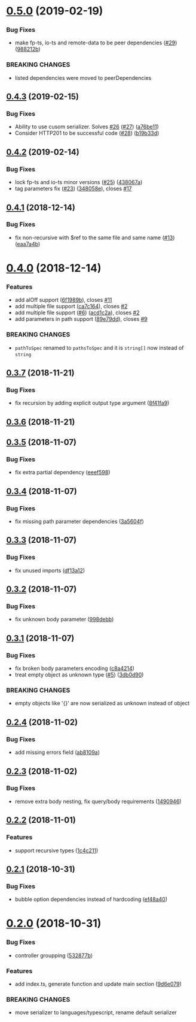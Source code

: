 <a name="0.5.0"></a>
# [0.5.0](https://github.com/devex-web-frontend/swagger-codegen-ts/compare/v0.4.3...v0.5.0) (2019-02-19)


### Bug Fixes

* make fp-ts, io-ts and remote-data to be peer dependencies ([#29](https://github.com/devex-web-frontend/swagger-codegen-ts/issues/29)) ([988212b](https://github.com/devex-web-frontend/swagger-codegen-ts/commit/988212b))


### BREAKING CHANGES

* listed dependencies were moved to peerDependencies



<a name="0.4.3"></a>
## [0.4.3](https://github.com/devex-web-frontend/swagger-codegen-ts/compare/v0.4.2...v0.4.3) (2019-02-15)


### Bug Fixes

* Ability to use cusom serializer. Solves [#26](https://github.com/devex-web-frontend/swagger-codegen-ts/issues/26) ([#27](https://github.com/devex-web-frontend/swagger-codegen-ts/issues/27)) ([a76be11](https://github.com/devex-web-frontend/swagger-codegen-ts/commit/a76be11))
* Consider HTTP201 to be successful code ([#28](https://github.com/devex-web-frontend/swagger-codegen-ts/issues/28)) ([b19b33d](https://github.com/devex-web-frontend/swagger-codegen-ts/commit/b19b33d))



<a name="0.4.2"></a>
## [0.4.2](https://github.com/devex-web-frontend/swagger-codegen-ts/compare/v0.4.1...v0.4.2) (2019-02-14)


### Bug Fixes

* lock fp-ts and io-ts minor versions ([#25](https://github.com/devex-web-frontend/swagger-codegen-ts/issues/25)) ([438067a](https://github.com/devex-web-frontend/swagger-codegen-ts/commit/438067a))
* tag parameters fix ([#23](https://github.com/devex-web-frontend/swagger-codegen-ts/issues/23)) ([348058e](https://github.com/devex-web-frontend/swagger-codegen-ts/commit/348058e)), closes [#17](https://github.com/devex-web-frontend/swagger-codegen-ts/issues/17)



<a name="0.4.1"></a>
## [0.4.1](https://github.com/devex-web-frontend/swagger-codegen-ts/compare/v0.4.0...v0.4.1) (2018-12-14)


### Bug Fixes

* fix non-recursive with $ref to the same file and same name ([#13](https://github.com/devex-web-frontend/swagger-codegen-ts/issues/13)) ([eaa7a4b](https://github.com/devex-web-frontend/swagger-codegen-ts/commit/eaa7a4b))



<a name="0.4.0"></a>
# [0.4.0](https://github.com/devex-web-frontend/swagger-codegen-ts/compare/v0.3.7...v0.4.0) (2018-12-14)


### Features

* add alOff support ([6f1989b](https://github.com/devex-web-frontend/swagger-codegen-ts/commit/6f1989b)), closes [#11](https://github.com/devex-web-frontend/swagger-codegen-ts/issues/11)
* add multiple file support ([ca7c164](https://github.com/devex-web-frontend/swagger-codegen-ts/commit/ca7c164)), closes [#2](https://github.com/devex-web-frontend/swagger-codegen-ts/issues/2)
* add multiple file support ([#6](https://github.com/devex-web-frontend/swagger-codegen-ts/issues/6)) ([acd1c2a](https://github.com/devex-web-frontend/swagger-codegen-ts/commit/acd1c2a)), closes [#2](https://github.com/devex-web-frontend/swagger-codegen-ts/issues/2)
* add parameters in path support ([89e79dd](https://github.com/devex-web-frontend/swagger-codegen-ts/commit/89e79dd)), closes [#9](https://github.com/devex-web-frontend/swagger-codegen-ts/issues/9)


### BREAKING CHANGES

* `pathToSpec` renamed to `pathsToSpec` and it is `string[]` now instead of `string`



<a name="0.3.7"></a>
## [0.3.7](https://github.com/devex-web-frontend/swagger-codegen-ts/compare/v0.3.6...v0.3.7) (2018-11-21)


### Bug Fixes

* fix recursion by adding explicit output type argument ([8f41fa9](https://github.com/devex-web-frontend/swagger-codegen-ts/commit/8f41fa9))



<a name="0.3.6"></a>
## [0.3.6](https://github.com/devex-web-frontend/swagger-codegen-ts/compare/v0.3.5...v0.3.6) (2018-11-21)



<a name="0.3.5"></a>
## [0.3.5](https://github.com/devex-web-frontend/swagger-codegen-ts/compare/v0.3.4...v0.3.5) (2018-11-07)


### Bug Fixes

* fix extra partial dependency ([eeef598](https://github.com/devex-web-frontend/swagger-codegen-ts/commit/eeef598))



<a name="0.3.4"></a>
## [0.3.4](https://github.com/devex-web-frontend/swagger-codegen-ts/compare/v0.3.3...v0.3.4) (2018-11-07)


### Bug Fixes

* fix missing path parameter dependencies ([3a5604f](https://github.com/devex-web-frontend/swagger-codegen-ts/commit/3a5604f))



<a name="0.3.3"></a>
## [0.3.3](https://github.com/devex-web-frontend/swagger-codegen-ts/compare/v0.3.2...v0.3.3) (2018-11-07)


### Bug Fixes

* fix unused imports ([df13a12](https://github.com/devex-web-frontend/swagger-codegen-ts/commit/df13a12))



<a name="0.3.2"></a>
## [0.3.2](https://github.com/devex-web-frontend/swagger-codegen-ts/compare/v0.3.1...v0.3.2) (2018-11-07)


### Bug Fixes

* fix unknown body parameter ([998debb](https://github.com/devex-web-frontend/swagger-codegen-ts/commit/998debb))



<a name="0.3.1"></a>
## [0.3.1](https://github.com/devex-web-frontend/swagger-codegen-ts/compare/v0.2.4...v0.3.1) (2018-11-07)


### Bug Fixes

* fix broken body parameters encoding ([c8a4214](https://github.com/devex-web-frontend/swagger-codegen-ts/commit/c8a4214))
* treat empty object as unknown type ([#5](https://github.com/devex-web-frontend/swagger-codegen-ts/issues/5)) ([3db0d90](https://github.com/devex-web-frontend/swagger-codegen-ts/commit/3db0d90))


### BREAKING CHANGES

* empty objects like '{}' are now serialized as unknown instead of object



<a name="0.2.4"></a>
## [0.2.4](https://github.com/devex-web-frontend/swagger-codegen-ts/compare/v0.2.3...v0.2.4) (2018-11-02)


### Bug Fixes

* add missing errors field ([ab8109a](https://github.com/devex-web-frontend/swagger-codegen-ts/commit/ab8109a))



<a name="0.2.3"></a>
## [0.2.3](https://github.com/devex-web-frontend/swagger-codegen-ts/compare/v0.2.2...v0.2.3) (2018-11-02)


### Bug Fixes

* remove extra body nesting, fix query/body requirements ([1490946](https://github.com/devex-web-frontend/swagger-codegen-ts/commit/1490946))



<a name="0.2.2"></a>
## [0.2.2](https://github.com/devex-web-frontend/swagger-codegen-ts/compare/0.2.1...v0.2.2) (2018-11-01)


### Features

* support recursive types ([1c4c211](https://github.com/devex-web-frontend/swagger-codegen-ts/commit/1c4c211))



<a name="0.2.1"></a>
## [0.2.1](https://github.com/devex-web-frontend/swagger-codegen-ts/compare/0.2.0...0.2.1) (2018-10-31)


### Bug Fixes

* bubble option dependencies instead of hardcoding ([ef48a40](https://github.com/devex-web-frontend/swagger-codegen-ts/commit/ef48a40))



<a name="0.2.0"></a>
# [0.2.0](https://github.com/devex-web-frontend/swagger-codegen-ts/compare/9d6e079...0.2.0) (2018-10-31)


### Bug Fixes

* controller groupping ([532877b](https://github.com/devex-web-frontend/swagger-codegen-ts/commit/532877b))


### Features

* add index.ts, generate function and update main section ([9d6e079](https://github.com/devex-web-frontend/swagger-codegen-ts/commit/9d6e079))


### BREAKING CHANGES

* move serializer to languages/typescript, rename default serializer




